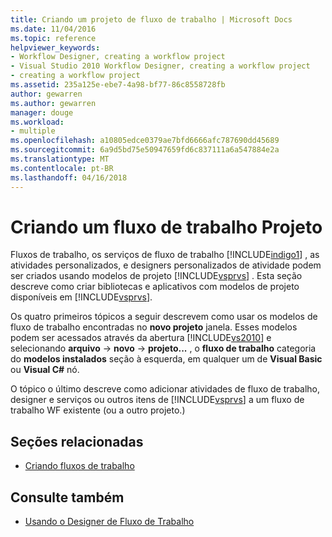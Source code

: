 ```yaml
---
title: Criando um projeto de fluxo de trabalho | Microsoft Docs
ms.date: 11/04/2016
ms.topic: reference
helpviewer_keywords:
- Workflow Designer, creating a workflow project
- Visual Studio 2010 Workflow Designer, creating a workflow project
- creating a workflow project
ms.assetid: 235a125e-ebe7-4a98-bf77-86c8558728fb
author: gewarren
ms.author: gewarren
manager: douge
ms.workload:
- multiple
ms.openlocfilehash: a10805edce0379ae7bfd6666afc787690dd45689
ms.sourcegitcommit: 6a9d5bd75e50947659fd6c837111a6a547884e2a
ms.translationtype: MT
ms.contentlocale: pt-BR
ms.lasthandoff: 04/16/2018
---
```

# <a name="creating-a-workflow-project"></a>Criando um fluxo de trabalho Projeto

Fluxos de trabalho, os serviços de fluxo de trabalho [!INCLUDE[indigo1](../workflow-designer/includes/indigo1_md.md)] , as atividades personalizados, e designers personalizados de atividade podem ser criados usando modelos de projeto [!INCLUDE[vsprvs](../code-quality/includes/vsprvs_md.md)] . Esta seção descreve como criar bibliotecas e aplicativos com modelos de projeto disponíveis em [!INCLUDE[vsprvs](../code-quality/includes/vsprvs_md.md)].

Os quatro primeiros tópicos a seguir descrevem como usar os modelos de fluxo de trabalho encontradas no **novo projeto** janela. Esses modelos podem ser acessados através da abertura [!INCLUDE[vs2010](../misc/includes/vs2010_md.md)] e selecionando **arquivo** -> **novo** -> **projeto...** , o **fluxo de trabalho** categoria do **modelos instalados** seção à esquerda, em qualquer um de **Visual Basic** ou **Visual C#** nó.

O tópico o último descreve como adicionar atividades de fluxo de trabalho, designer e serviços ou outros itens de [!INCLUDE[vsprvs](../code-quality/includes/vsprvs_md.md)] a um fluxo de trabalho WF existente (ou a outro projeto.)

## <a name="related-sections"></a>Seções relacionadas

- [Criando fluxos de trabalho](/dotnet/framework/windows-workflow-foundation/designing-workflows)

## <a name="see-also"></a>Consulte também

- [Usando o Designer de Fluxo de Trabalho](../workflow-designer/using-the-workflow-designer.md)